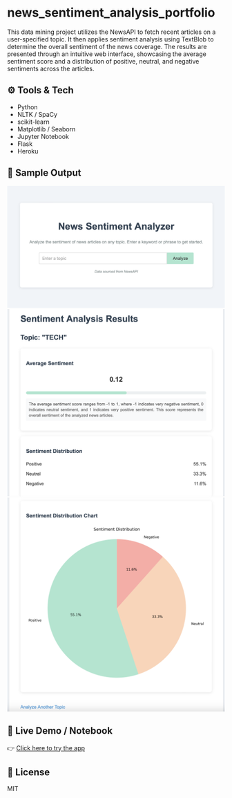 # news_sentiment_analysis_portfolio

This data mining project utilizes the NewsAPI to fetch recent articles on a user-specified topic. It then applies sentiment analysis using TextBlob to determine the overall sentiment of the news coverage. The results are presented through an intuitive web interface, showcasing the average sentiment score and a distribution of positive, neutral, and negative sentiments across the articles.

## ⚙️ Tools & Tech

- Python
- NLTK / SpaCy
- scikit-learn
- Matplotlib / Seaborn
- Jupyter Notebook
- Flask
- Heroku


## 📸 Sample Output

![sample_sentiment_plot](assets/Main_page.png)
![sample_sentiment_plot](assets/results_1.png)
![sample_sentiment_plot](assets/results_2.png)

## 🔗 Live Demo / Notebook

👉 [Click here to try the app](https://nsa-02d4c824ca90.herokuapp.com)

## 📜 License

MIT
